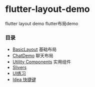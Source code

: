 # flutter-layout-demo
flutter layout demo   flutter布局demo

### 目录
- [BasicLayout](basic_layout) 基础布局
- [ChatDemo](chat_demo) 聊天布局
- [Utility Components](utility_components) 实用组件
- [Slivers](slivers)
- [UI练习](ui_study)
- [Idea 快捷键](https://juejin.cn/post/6967653120566525983)